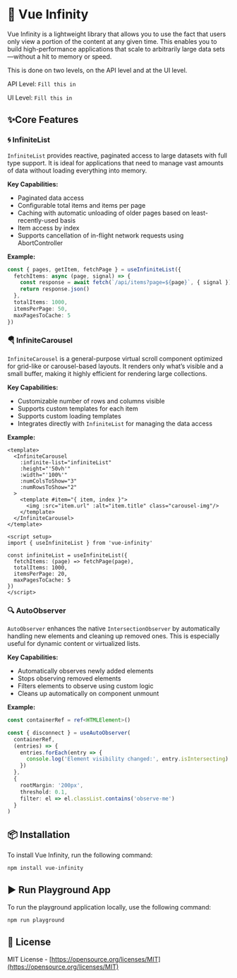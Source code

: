 # 🚀 Vue Infinity

Vue Infinity is a lightweight library that allows you to use the fact that users only view a portion of the content at any given time. This enables you to build high-performance applications that scale to arbitrarily large data sets—without a hit to memory or speed.

This is done on two levels, on the API level and at the UI level.

API Level:
```Fill this in```

UI Level:
```Fill this in```

## ✨Core Features

### 🌀 InfiniteList

`InfiniteList` provides reactive, paginated access to large datasets with full type support. It is ideal for applications that need to manage vast amounts of data without loading everything into memory.

**Key Capabilities:**

- Paginated data access
- Configurable total items and items per page
- Caching with automatic unloading of older pages based on least-recently-used basis
- Item access by index
- Supports cancellation of in-flight network requests using AbortController

**Example:**

```ts
const { pages, getItem, fetchPage } = useInfiniteList({
  fetchItems: async (page, signal) => {
    const response = await fetch(`/api/items?page=${page}`, { signal })
    return response.json()
  },
  totalItems: 1000,
  itemsPerPage: 50,
  maxPagesToCache: 5
})
```

### 🪂 InfiniteCarousel

`InfiniteCarousel` is a general-purpose virtual scroll component optimized for grid-like or carousel-based layouts. It renders only what’s visible and a small buffer, making it highly efficient for rendering large collections.

**Key Capabilities:**

- Customizable number of rows and columns visible
- Supports custom templates for each item
- Supports custom loading templates
- Integrates directly with `InfiniteList` for managing the data access

**Example:**

```vue
<template>
  <InfiniteCarousel
    :infinite-list="infiniteList"
    :height="'50vh'"
    :width="'100%'"
    :numColsToShow="3"
    :numRowsToShow="2"
  >
    <template #item="{ item, index }">
      <img :src="item.url" :alt="item.title" class="carousel-img"/>
    </template>
  </InfiniteCarousel>
</template>

<script setup>
import { useInfiniteList } from 'vue-infinity'

const infiniteList = useInfiniteList({
  fetchItems: (page) => fetchPage(page),
  totalItems: 1000,
  itemsPerPage: 20,
  maxPagesToCache: 5
})
</script>
```

### 🔍 AutoObserver

`AutoObserver` enhances the native `IntersectionObserver` by automatically handling new elements and cleaning up removed ones. This is especially useful for dynamic content or virtualized lists.

**Key Capabilities:**

- Automatically observes newly added elements
- Stops observing removed elements
- Filters elements to observe using custom logic
- Cleans up automatically on component unmount

**Example:**

```ts
const containerRef = ref<HTMLElement>()

const { disconnect } = useAutoObserver(
  containerRef,
  (entries) => {
    entries.forEach(entry => {
      console.log('Element visibility changed:', entry.isIntersecting)
    })
  },
  {
    rootMargin: '200px',
    threshold: 0.1,
    filter: el => el.classList.contains('observe-me')
  }
)
```

## 📦 Installation

To install Vue Infinity, run the following command:

```bash
npm install vue-infinity
```

## ▶️ Run Playground App

To run the playground application locally, use the following command:

```bash
npm run playground
```

## 📝 License

MIT License - [https://opensource.org/licenses/MIT](https://opensource.org/licenses/MIT)

